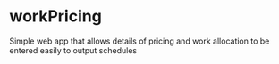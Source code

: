 # workPricing

Simple web app that allows details of pricing and work allocation to be entered easily to output schedules
